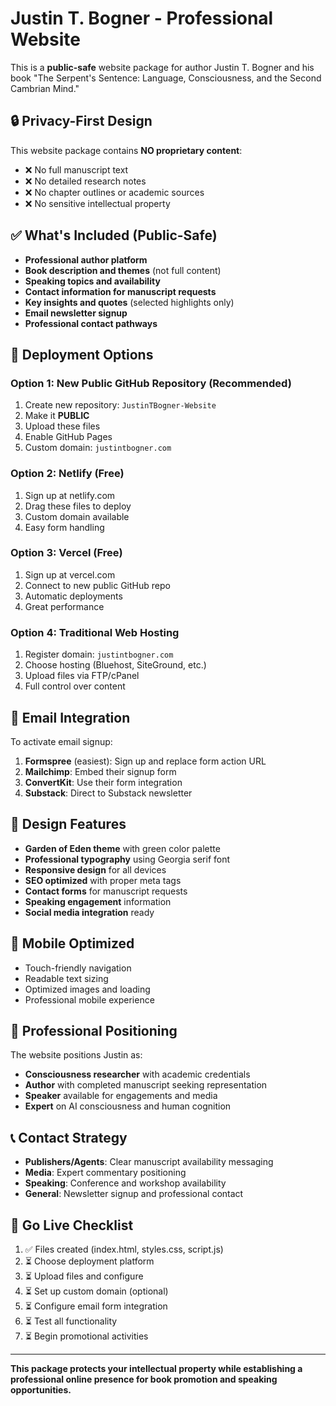# Justin T. Bogner - Professional Website

This is a **public-safe** website package for author Justin T. Bogner and his book "The Serpent's Sentence: Language, Consciousness, and the Second Cambrian Mind."

## 🔒 Privacy-First Design

This website package contains **NO proprietary content**:
- ❌ No full manuscript text
- ❌ No detailed research notes  
- ❌ No chapter outlines or academic sources
- ❌ No sensitive intellectual property

## ✅ What's Included (Public-Safe)

- **Professional author platform**
- **Book description and themes** (not full content)
- **Speaking topics and availability**
- **Contact information for manuscript requests**
- **Key insights and quotes** (selected highlights only)
- **Email newsletter signup**
- **Professional contact pathways**

## 🚀 Deployment Options

### Option 1: New Public GitHub Repository (Recommended)
1. Create new repository: `JustinTBogner-Website`
2. Make it **PUBLIC**
3. Upload these files
4. Enable GitHub Pages
5. Custom domain: `justintbogner.com`

### Option 2: Netlify (Free)
1. Sign up at netlify.com
2. Drag these files to deploy
3. Custom domain available
4. Easy form handling

### Option 3: Vercel (Free)
1. Sign up at vercel.com  
2. Connect to new public GitHub repo
3. Automatic deployments
4. Great performance

### Option 4: Traditional Web Hosting
1. Register domain: `justintbogner.com`
2. Choose hosting (Bluehost, SiteGround, etc.)
3. Upload files via FTP/cPanel
4. Full control over content

## 📧 Email Integration

To activate email signup:
1. **Formspree** (easiest): Sign up and replace form action URL
2. **Mailchimp**: Embed their signup form
3. **ConvertKit**: Use their form integration
4. **Substack**: Direct to Substack newsletter

## 🎨 Design Features

- **Garden of Eden theme** with green color palette
- **Professional typography** using Georgia serif font
- **Responsive design** for all devices
- **SEO optimized** with proper meta tags
- **Contact forms** for manuscript requests
- **Speaking engagement** information
- **Social media integration** ready

## 📱 Mobile Optimized

- Touch-friendly navigation
- Readable text sizing
- Optimized images and loading
- Professional mobile experience

## 🔗 Professional Positioning

The website positions Justin as:
- **Consciousness researcher** with academic credentials
- **Author** with completed manuscript seeking representation
- **Speaker** available for engagements and media
- **Expert** on AI consciousness and human cognition

## 📞 Contact Strategy

- **Publishers/Agents**: Clear manuscript availability messaging
- **Media**: Expert commentary positioning  
- **Speaking**: Conference and workshop availability
- **General**: Newsletter signup and professional contact

## 🚀 Go Live Checklist

1. ✅ Files created (index.html, styles.css, script.js)
2. ⏳ Choose deployment platform
3. ⏳ Upload files and configure
4. ⏳ Set up custom domain (optional)
5. ⏳ Configure email form integration
6. ⏳ Test all functionality
7. ⏳ Begin promotional activities

---

**This package protects your intellectual property while establishing a professional online presence for book promotion and speaking opportunities.**
